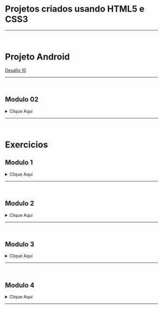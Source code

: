 # Projetos criados usando HTML5 e CSS3
<hr><br>

# Projeto Android #
<div>
    <a href="https://harrymanofi.github.io/Projetos-HTML_CSS3/Projeto-Social/index.html"> Desafio 10</a>
</div>
<hr><br>

## Modulo 02 ##
<div>
    <details>
        <summary>Clique Aqui</summary>
            <ul>
                <li>
                    <strong>Abrir</strong> <a href="https://harrymanofi.github.io/HTML-CSS/desafios/modulo-02/d010%20-%20Resolvido/android.html"> Desafio 10</a>
                </li>
                <li>
                    <strong>Abrir</strong> <a href="https://harrymanofi.github.io/HTML-CSS/desafios/modulo-02/d012/index.html"> Desafio 12</a>
                </li>
            </ul>
    </details>
</div>
<hr><br>
 
# Exercicios #

## Modulo 1 ##

<div>
    <details>
        <summary>Clique Aqui</summary>
            <ul>
                <details>
                <summary>Exercícios 01-09</summary>
                    <li><strong>Abrir</strong> <a href="https://harrymanofi.github.io/HTML-CSS/exercicios/modulo 1/ex001 - hello world/index.html"> Exercicio 1</a></li>
                    <li><strong>Abrir</strong> <a href="https://harrymanofi.github.io/HTML-CSS/exercicios/modulo 1/ex002 - paragrafos e quebras de linha/index.html"> Exercicio 2</a>
                    </li>
                    <li><strong>Abrir</strong> <a href="https://harrymanofi.github.io/HTML-CSS/exercicios/modulo 1/ex003 - inserindo imagens/index.html"> Exercicio 3</a>
                    </li>
                    <li><strong>Abrir</strong> <a href="https://harrymanofi.github.io/HTML-CSS/exercicios/modulo 1/ex004 - inserindo favicon/index.html"> Exercicio 4</a>
                    </li>
                    <li><strong>Abrir</strong> <a href="https://harrymanofi.github.io/HTML-CSS/exercicios/modulo 1/ex006 - hierarquia de titulos h1/index.html"> Exercicio 6</a>
                    </li>
                    <li><strong>Abrir</strong> <a href="https://harrymanofi.github.io/HTML-CSS/exercicios/modulo 1/ex007 - pode ignorar/index.html"> Exercicio 7</a>
                    </li>
                    <li><strong>Abrir</strong> <a href="https://harrymanofi.github.io/HTML-CSS/exercicios/modulo 1/ex008a - formatacoes de texto 1/index.html"> Exercicio 8a</a>
                    </li>
                    <li><strong>Abrir</strong> <a href="https://harrymanofi.github.io/HTML-CSS/exercicios/modulo 1/ex008b - formatacoes de texto 2/index.html"> Exercicio 8b</a>
                    </li>
                    <li><strong>Abrir</strong> <a href="https://harrymanofi.github.io/HTML-CSS/exercicios/modulo 1/ex009 - inserindo listas/index.html"> Exercicio 9</a>
                    </li>
                </details>
                <details>
                <summary>Exercícios 10-15</summary>
                    <li><strong>Abrir</strong> <a href="https://harrymanofi.github.io/HTML-CSS/exercicios/modulo 1/ex010 - links externos - internos - download/index.html"> Exercicio 10</a>
                    </li>
                    <li><strong>Abrir</strong> <a href="https://harrymanofi.github.io/HTML-CSS/exercicios/modulo 1/ex010 - links externos - internos - download/pag002.html"> Exercicio 10.Pag2</a>
                    </li>
                    <li><strong>Abrir</strong> <a href="https://harrymanofi.github.io/HTML-CSS/exercicios/modulo 1/ex011 - inserir áudios e imagens dinamicas/index.html"> Exercicio 11</a>
                    </li>
                    <li><strong>Abrir</strong> <a href="https://harrymanofi.github.io/HTML-CSS/exercicios/modulo 1/ex012 - inserir vídeos/index.html"> Exercicio 12</a>
                    </li>
                    <li><strong>Abrir</strong> <a href="https://harrymanofi.github.io/HTML-CSS/exercicios/modulo 1/ex013 - css inline/index.html"> Exercicio 13</a>
                    </li>
                    <li><strong>Abrir</strong> <a href="https://harrymanofi.github.io/HTML-CSS/exercicios/modulo 1/ex014 - css interno/index.html"> Exercicio 14</a>
                    </li>
                    <li><strong>Abrir</strong> <a href="https://harrymanofi.github.io/HTML-CSS/exercicios/modulo 1/ex015 - css externo/index.html"> Exercicio 15</a>
                    </li>
                    <li><strong>Abrir</strong> <a href="https://harrymanofi.github.io/HTML-CSS/exercicios/modulo 1/ex015 - css externo/pagina02.html"> Exercicio 15.Pag2</a>
                    </li>
                </details>
            </ul>
    </details>
</div>
<hr><br>

## Modulo 2 ##

<details>
    <summary>Clique Aqui</summary>
        <ul>
            <details>
            <summary>Exercícios 16-18</summary>
                <li><strong>Abrir</strong> <a href="https://harrymanofi.github.io/HTML-CSS/exercicios/modulo 2/ex016 - representando cores/cor01.html"> Exercicio 16 cor1</a>
                </li>
                <li><strong>Abrir</strong> <a href="https://harrymanofi.github.io/HTML-CSS/exercicios/modulo 2/ex016 - representando cores/cor02.html"> Exercicio 16 cor2</a>
                </li>
                <li><strong>Abrir</strong> <a href="https://harrymanofi.github.io/HTML-CSS/exercicios/modulo 2/ex016 - representando cores/cor03.html"> Exercicio 16 cor3</a>
                </li>
                <li><strong>Abrir</strong> <a href="https://harrymanofi.github.io/HTML-CSS/exercicios/modulo 2/ex017 - Famílias de fonte com CSS/font01.html"> Exercicio 17 font01</a>
                </li>
                <li><strong>Abrir</strong> <a href="https://harrymanofi.github.io/HTML-CSS/exercicios/modulo 2/ex017 - Famílias de fonte com CSS/font02.html"> Exercicio 17 font02</a>
                </li>
                <li><strong>Abrir</strong> <a href="https://harrymanofi.github.io/HTML-CSS/exercicios/modulo 2/ex018 - Usando Google Fonts/font01.html"> Exercicio 18 font01</a>
                </li>
                <li><strong>Abrir</strong> <a href="https://harrymanofi.github.io/HTML-CSS/exercicios/modulo 2/ex018 - Usando Google Fonts/font02.html"> Exercicio 18 font02</a>
                </li>
            </details>
            <details>
            <summary>Exercícios 18-21</summary>
                <li><strong>Abrir</strong> <a href="https://harrymanofi.github.io/HTML-CSS/exercicios/modulo 2/ex019 - Usando o id e o class com CSS/seletor01.html"> Exercicio 19</a>
                </li>
                <li><strong>Abrir</strong> <a href="https://harrymanofi.github.io/HTML-CSS/exercicios/modulo 2/ex020 - pseudo-classes e pseudo-elementosem CSS/hover.html"> Exercicio 20 Hover</a>
                </li>
                <li><strong>Abrir</strong> <a href="https://harrymanofi.github.io/HTML-CSS/exercicios/modulo 2/ex020 - pseudo-classes e pseudo-elementosem CSS/links.html"> Exercicio 20 links</a>
                </li>
                <li><strong>Abrir</strong> <a href="https://harrymanofi.github.io/HTML-CSS/exercicios/modulo 2/ex020 - pseudo-classes e pseudo-elementosem CSS/pseudoclasse.html"> Exercicio 20 pseudoclasse</a>
                </li>
                <li><strong>Abrir</strong> <a href="https://harrymanofi.github.io/HTML-CSS/exercicios/modulo 2/ex21 - box-level e bordas decoradas/caixa01.html"> Exercicio 21 caixa01</a>
                </li>
                <li><strong>Abrir</strong> <a href="https://harrymanofi.github.io/HTML-CSS/exercicios/modulo 2/ex21 - box-level e bordas decoradas/caixa02.html"> Exercicio 21 caixa02</a>
                </li>
                <li><strong>Abrir</strong> <a href="https://harrymanofi.github.io/HTML-CSS/exercicios/modulo 2/ex21 - box-level e bordas decoradas/caixa03.html"> Exercicio 21 caixa03</a>
                </li>
            </details>
        </ul>
</details>
<hr><br>

## Modulo 3 ##

<details>
        <summary>Clique Aqui</summary>
        <ul>
            <details>
                <summary>Exercícios 022</summary>
                <li><strong>Abrir</strong> <a href="https://harrymanofi.github.io/HTML-CSS/exercicios/modulo 3/ex022/fundo001.html"> Exercicio 22 Fundo001</a>
                </li>
                <li><strong>Abrir</strong> <a href="https://harrymanofi.github.io/HTML-CSS/exercicios/modulo 3/ex022/fundo002.html"> Exercicio 22 Fundo002</a>
                </li>
                <li><strong>Abrir</strong> <a href="https://harrymanofi.github.io/HTML-CSS/exercicios/modulo 3/ex022/fundo003.html"> Exercicio 22 Fundo003</a>
                </li>
                <li><strong>Abrir</strong> <a href="https://harrymanofi.github.io/HTML-CSS/exercicios/modulo 3/ex022/fundo004.html"> Exercicio 22 Fundo004</a>
                </li>
                <li><strong>Abrir</strong> <a href="https://harrymanofi.github.io/HTML-CSS/exercicios/modulo 3/ex022/fundo005.html"> Exercicio 22 Fundo005</a>
                </li>
                <li><strong>Abrir</strong> <a href="https://harrymanofi.github.io/HTML-CSS/exercicios/modulo 3/ex022/fundo006.html"> Exercicio 22 Fundo006</a>
                </li>
            </details>
            <details>
                <summary>Exercícios 023</summary>
                <li><strong>Abrir</strong> <a href="https://harrymanofi.github.io/HTML-CSS/exercicios/modulo 3/ex023/tabela001.html"> Exercicio 23 Tabela001</a>
                </li>
                <li><strong>Abrir</strong> <a href="https://harrymanofi.github.io/HTML-CSS/exercicios/modulo 3/ex023/tabela002.html"> Exercicio 23 Tabela002</a>
                </li>
                <li><strong>Abrir</strong> <a href="https://harrymanofi.github.io/HTML-CSS/exercicios/modulo 3/ex023/tabela003.html"> Exercicio 23 Tabela003</a>
                </li>
                <li><strong>Abrir</strong> <a href="https://harrymanofi.github.io/HTML-CSS/exercicios/modulo 3/ex023/tabela004.html"> Exercicio 23 Tabela004</a>
                </li>
                <li><strong>Abrir</strong> <a href="https://harrymanofi.github.io/HTML-CSS/exercicios/modulo 3/ex023/tabela005.html"> Exercicio 23 Tabela005</a>
                </li>
                <li><strong>Abrir</strong> <a href="https://harrymanofi.github.io/HTML-CSS/exercicios/modulo 3/ex023/tabela006.html"> Exercicio 23 Tabela006</a>
                </li>
            </details>
        </ul>
</details>
<hr><br>

## Modulo 4 ##

<details>
        <summary>Clique Aqui</summary>
        <ul>
            <details>
                <summary>Exercícios 024</summary>
                <li><strong>Abrir</strong> <a href="https://harrymanofi.github.io/HTML-CSS/exercicios/modulo 4/ex024/iframe001.html"> Exercicio 24 iframe001</a>
                </li>
                <li><strong>Abrir</strong> <a href="https://harrymanofi.github.io/HTML-CSS/exercicios/modulo 4/ex024/iframe002.html"> Exercicio 24 iframe002</a>
                </li>
                <li><strong>Abrir</strong> <a href="https://harrymanofi.github.io/HTML-CSS/exercicios/modulo 4/ex024/iframe003.html"> Exercicio 24 iframe003</a>
                </li>
                <li><strong>Abrir</strong> <a href="https://harrymanofi.github.io/HTML-CSS/exercicios/modulo 4/ex024/iframe004.html"> Exercicio 24 iframe004</a>
                </li>
                <li><strong>Abrir</strong> <a href="https://harrymanofi.github.io/HTML-CSS/exercicios/modulo 4/ex024/iframe005.html"> Exercicio 24 iframe005</a>
                </li>
                <li><strong>Abrir</strong> <a href="https://harrymanofi.github.io/HTML-CSS/exercicios/modulo 4/ex024/iframe006.html"> Exercicio 24 iframe006</a>
                </li>
            </details>
        </ul>
</details>
<hr><br>
